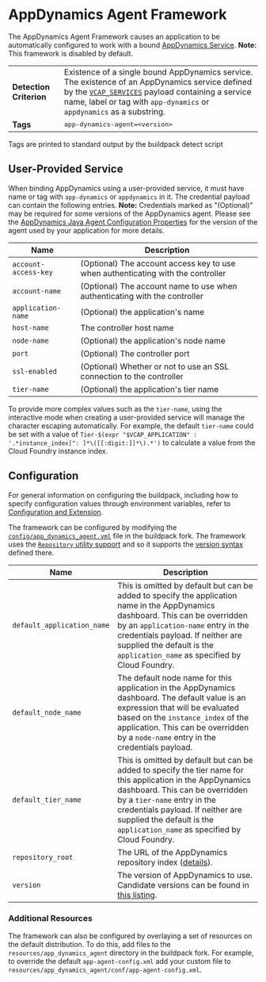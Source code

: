 # AppDynamics Agent Framework
The AppDynamics Agent Framework causes an application to be automatically configured to work with a bound [AppDynamics Service][].  **Note:** This framework is disabled by default.

<table>
  <tr>
    <td><strong>Detection Criterion</strong></td><td>Existence of a single bound AppDynamics service. The existence of an AppDynamics service defined by the <a href="http://docs.cloudfoundry.org/devguide/deploy-apps/environment-variable.html#VCAP-SERVICES"><code>VCAP_SERVICES</code></a> payload containing a service name, label or tag with <code>app-dynamics</code> or <code>appdynamics</code> as a substring.
</td>
  </tr>
  <tr>
    <td><strong>Tags</strong></td><td><tt>app-dynamics-agent=&lt;version&gt;</tt></td>
  </tr>
</table>
Tags are printed to standard output by the buildpack detect script

## User-Provided Service
When binding AppDynamics using a user-provided service, it must have name or tag with `app-dynamics` or `appdynamics` in it. The credential payload can contain the following entries.  **Note:** Credentials marked as "(Optional)" may be required for some versions of the AppDynamics agent.  Please see the [AppDynamics Java Agent Configuration Properties][] for the version of the agent used by your application for more details.

| Name | Description
| ---- | -----------
| `account-access-key` | (Optional) The account access key to use when authenticating with the controller
| `account-name` | (Optional) The account name to use when authenticating with the controller
| `application-name` | (Optional) the application's name
| `host-name` | The controller host name
| `node-name` | (Optional) the application's node name
| `port` | (Optional) The controller port
| `ssl-enabled` | (Optional) Whether or not to use an SSL connection to the controller
| `tier-name` | (Optional) the application's tier name

To provide more complex values such as the `tier-name`, using the interactive mode when creating a user-provided service will manage the character escaping automatically. For example, the default `tier-name` could be set with a value of `Tier-$(expr "$VCAP_APPLICATION" : '.*instance_index[": ]*\([[:digit:]]*\).*')` to calculate a value from the Cloud Foundry instance index.

## Configuration
For general information on configuring the buildpack, including how to specify configuration values through environment variables, refer to [Configuration and Extension][].

The framework can be configured by modifying the [`config/app_dynamics_agent.yml`][] file in the buildpack fork. The framework uses the [`Repository` utility support][repositories] and so it supports the [version syntax][] defined there.

| Name | Description
| ---- | -----------
| `default_application_name` | This is omitted by default but can be added to specify the application name in the AppDynamics dashboard. This can be overridden by an `application-name` entry in the credentials payload. If neither are supplied the default is the `application_name` as specified by Cloud Foundry.
| `default_node_name` | The default node name for this application in the AppDynamics dashboard. The default value is an expression that will be evaluated based on the `instance_index` of the application. This can be overridden by a `node-name` entry in the credentials payload.
| `default_tier_name` | This is omitted by default but can be added to specify the tier name for this application in the AppDynamics dashboard. This can be overridden by a `tier-name` entry in the credentials payload. If neither are supplied the default is the `application_name` as specified by Cloud Foundry.
| `repository_root` | The URL of the AppDynamics repository index ([details][repositories]).
| `version` | The version of AppDynamics to use. Candidate versions can be found in [this listing][].

### Additional Resources
The framework can also be configured by overlaying a set of resources on the default distribution. To do this, add files to the `resources/app_dynamics_agent` directory in the buildpack fork. For example, to override the default `app-agent-config.xml` add your custom file to `resources/app_dynamics_agent/conf/app-agent-config.xml`.

[`config/app_dynamics_agent.yml`]: ../config/app_dynamics_agent.yml
[AppDynamics Java Agent Configuration Properties]: https://docs.appdynamics.com/display/PRO42/Java+Agent+Configuration+Properties
[AppDynamics Service]: http://www.appdynamics.com
[Configuration and Extension]: ../README.md#configuration-and-extension
[repositories]: extending-repositories.md
[this listing]: https://packages.appdynamics.com/java/index.yml
[version syntax]: extending-repositories.md#version-syntax-and-ordering
